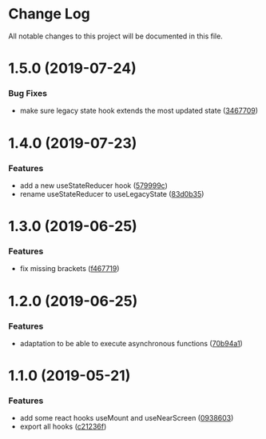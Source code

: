 # Change Log

All notable changes to this project will be documented in this file.

<a name="1.5.0"></a>
# 1.5.0 (2019-07-24)


### Bug Fixes

* make sure legacy state hook extends the most updated state ([3467709](https://github.com/SUI-Components/schibsted-spain-components/commit/3467709))



<a name="1.4.0"></a>
# 1.4.0 (2019-07-23)


### Features

* add a new useStateReducer hook ([579999c](https://github.com/SUI-Components/schibsted-spain-components/commit/579999c))
* rename useStateReducer to useLegacyState ([83d0b35](https://github.com/SUI-Components/schibsted-spain-components/commit/83d0b35))



<a name="1.3.0"></a>
# 1.3.0 (2019-06-25)


### Features

* fix missing brackets ([f467719](https://github.com/SUI-Components/schibsted-spain-components/commit/f467719))



<a name="1.2.0"></a>
# 1.2.0 (2019-06-25)


### Features

* adaptation to be able to execute asynchronous functions ([70b94a1](https://github.com/SUI-Components/schibsted-spain-components/commit/70b94a1))



<a name="1.1.0"></a>
# 1.1.0 (2019-05-21)


### Features

* add some react hooks useMount and useNearScreen ([0938603](https://github.com/SUI-Components/schibsted-spain-components/commit/0938603))
* export all hooks ([c21236f](https://github.com/SUI-Components/schibsted-spain-components/commit/c21236f))



